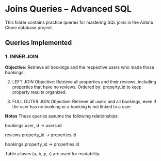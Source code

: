 # Joins Queries – Advanced SQL

This folder contains practice queries for mastering SQL joins in the Airbnb Clone database project.

## Queries Implemented

### 1. INNER JOIN
**Objective:** Retrieve all bookings and the respective users who made those bookings.

2. LEFT JOIN
Objective: Retrieve all properties and their reviews, including properties that have no reviews.
Ordered by: property_id to keep property results organized.

3. FULL OUTER JOIN
Objective: Retrieve all users and all bookings, even if the user has no booking or a booking is not linked to a user.

**Notes**
These queries assume the following relationships:

bookings.user_id → users.id

reviews.property_id → properties.id

bookings.property_id → properties.id

Table aliases (u, b, p, r) are used for readability.